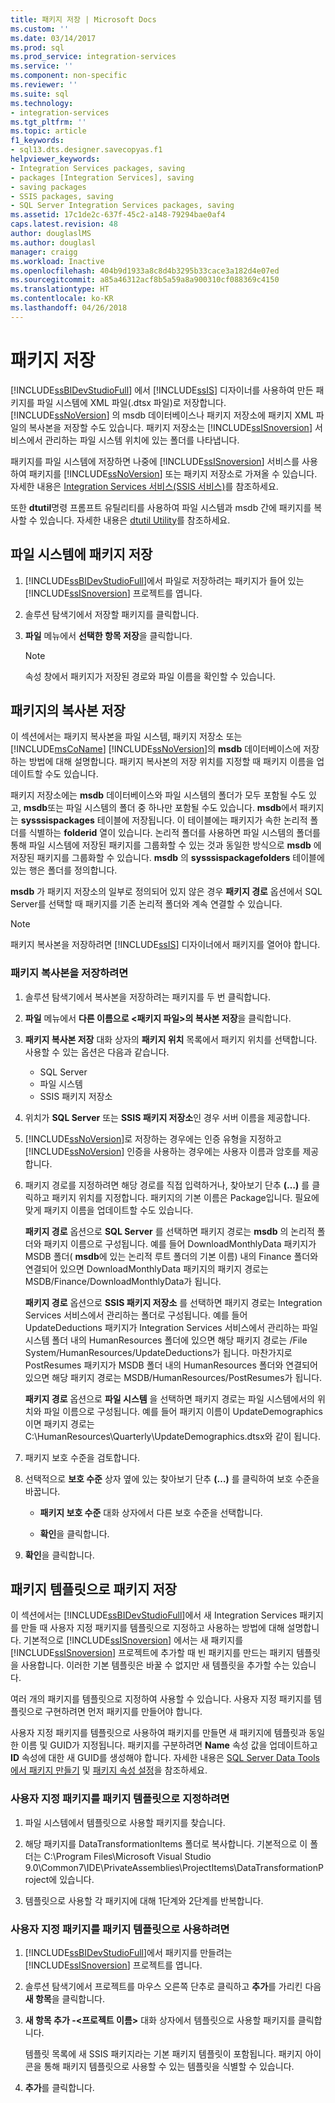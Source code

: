 ```yaml
---
title: 패키지 저장 | Microsoft Docs
ms.custom: ''
ms.date: 03/14/2017
ms.prod: sql
ms.prod_service: integration-services
ms.service: ''
ms.component: non-specific
ms.reviewer: ''
ms.suite: sql
ms.technology:
- integration-services
ms.tgt_pltfrm: ''
ms.topic: article
f1_keywords:
- sql13.dts.designer.savecopyas.f1
helpviewer_keywords:
- Integration Services packages, saving
- packages [Integration Services], saving
- saving packages
- SSIS packages, saving
- SQL Server Integration Services packages, saving
ms.assetid: 17c1de2c-637f-45c2-a148-79294bae0af4
caps.latest.revision: 48
author: douglaslMS
ms.author: douglasl
manager: craigg
ms.workload: Inactive
ms.openlocfilehash: 404b9d1933a8c8d4b3295b33cace3a182d4e07ed
ms.sourcegitcommit: a85a46312acf8b5a59a8a900310cf088369c4150
ms.translationtype: HT
ms.contentlocale: ko-KR
ms.lasthandoff: 04/26/2018
---
```

# <a name="save-packages"></a>패키지 저장
  [!INCLUDE[ssBIDevStudioFull](../includes/ssbidevstudiofull-md.md)] 에서 [!INCLUDE[ssIS](../includes/ssis-md.md)] 디자이너를 사용하여 만든 패키지를 파일 시스템에 XML 파일(.dtsx 파일)로 저장합니다. [!INCLUDE[ssNoVersion](../includes/ssnoversion-md.md)] 의 msdb 데이터베이스나 패키지 저장소에 패키지 XML 파일의 복사본을 저장할 수도 있습니다. 패키지 저장소는 [!INCLUDE[ssISnoversion](../includes/ssisnoversion-md.md)] 서비스에서 관리하는 파일 시스템 위치에 있는 폴더를 나타냅니다.  
  
 패키지를 파일 시스템에 저장하면 나중에 [!INCLUDE[ssISnoversion](../includes/ssisnoversion-md.md)] 서비스를 사용하여 패키지를 [!INCLUDE[ssNoVersion](../includes/ssnoversion-md.md)] 또는 패키지 저장소로 가져올 수 있습니다. 자세한 내용은 [Integration Services 서비스&#40;SSIS 서비스&#41;](../integration-services/service/integration-services-service-ssis-service.md)를 참조하세요.  
  
 또한 **dtutil**명령 프롬프트 유틸리티를 사용하여 파일 시스템과 msdb 간에 패키지를 복사할 수 있습니다. 자세한 내용은 [dtutil Utility](../integration-services/dtutil-utility.md)를 참조하세요.  
## <a name="save-a-package-to-the-file-system"></a>파일 시스템에 패키지 저장  
  
1.  [!INCLUDE[ssBIDevStudioFull](../includes/ssbidevstudiofull-md.md)]에서 파일로 저장하려는 패키지가 들어 있는 [!INCLUDE[ssISnoversion](../includes/ssisnoversion-md.md)] 프로젝트를 엽니다.  
  
2.  솔루션 탐색기에서 저장할 패키지를 클릭합니다.  
  
3.  **파일** 메뉴에서 **선택한 항목 저장**을 클릭합니다.  
  
    > [!NOTE]  
    >  속성 창에서 패키지가 저장된 경로와 파일 이름을 확인할 수 있습니다.  

## <a name="save-a-copy-of-a-package"></a>패키지의 복사본 저장
  이 섹션에서는 패키지 복사본을 파일 시스템, 패키지 저장소 또는 [!INCLUDE[msCoName](../includes/msconame-md.md)] [!INCLUDE[ssNoVersion](../includes/ssnoversion-md.md)]의 **msdb** 데이터베이스에 저장하는 방법에 대해 설명합니다. 패키지 복사본의 저장 위치를 지정할 때 패키지 이름을 업데이트할 수도 있습니다.  
  
 패키지 저장소에는 **msdb** 데이터베이스와 파일 시스템의 폴더가 모두 포함될 수도 있고, **msdb**또는 파일 시스템의 폴더 중 하나만 포함될 수도 있습니다. **msdb**에서 패키지는 **sysssispackages** 테이블에 저장됩니다. 이 테이블에는 패키지가 속한 논리적 폴더를 식별하는 **folderid** 열이 있습니다. 논리적 폴더를 사용하면 파일 시스템의 폴더를 통해 파일 시스템에 저장된 패키지를 그룹화할 수 있는 것과 동일한 방식으로 **msdb** 에 저장된 패키지를 그룹화할 수 있습니다. **msdb** 의 **sysssispackagefolders** 테이블에 있는 행은 폴더를 정의합니다.  
  
 **msdb** 가 패키지 저장소의 일부로 정의되어 있지 않은 경우 **패키지 경로** 옵션에서 SQL Server를 선택할 때 패키지를 기존 논리적 폴더와 계속 연결할 수 있습니다.  
  
> [!NOTE]  
>  패키지 복사본을 저장하려면 [!INCLUDE[ssIS](../includes/ssis-md.md)] 디자이너에서 패키지를 열어야 합니다.  
  
### <a name="to-save-a-copy-of-a-package"></a>패키지 복사본을 저장하려면  
  
1.  솔루션 탐색기에서 복사본을 저장하려는 패키지를 두 번 클릭합니다.  
  
2.  **파일** 메뉴에서 **다른 이름으로 \<패키지 파일>의 복사본 저장**을 클릭합니다.  
  
3.  **패키지 복사본 저장** 대화 상자의 **패키지 위치** 목록에서 패키지 위치를 선택합니다. 사용할 수 있는 옵션은 다음과 같습니다.  
    -   SQL Server
    -   파일 시스템 
    -   SSIS 패키지 저장소 
  
4.  위치가 **SQL Server** 또는 **SSIS 패키지 저장소**인 경우 서버 이름을 제공합니다.  
  
5.  [!INCLUDE[ssNoVersion](../includes/ssnoversion-md.md)]로 저장하는 경우에는 인증 유형을 지정하고 [!INCLUDE[ssNoVersion](../includes/ssnoversion-md.md)] 인증을 사용하는 경우에는 사용자 이름과 암호를 제공합니다.  
  
6.  패키지 경로를 지정하려면 해당 경로를 직접 입력하거나, 찾아보기 단추 **(…)** 를 클릭하고 패키지 위치를 지정합니다. 패키지의 기본 이름은 Package입니다. 필요에 맞게 패키지 이름을 업데이트할 수도 있습니다.  
  
     **패키지 경로** 옵션으로 **SQL Server** 를 선택하면 패키지 경로는 **msdb** 의 논리적 폴더와 패키지 이름으로 구성됩니다. 예를 들어 DownloadMonthlyData 패키지가 MSDB 폴더( **msdb**에 있는 논리적 루트 폴더의 기본 이름) 내의 Finance 폴더와 연결되어 있으면 DownloadMonthlyData 패키지의 패키지 경로는 MSDB/Finance/DownloadMonthlyData가 됩니다.  
  
     **패키지 경로** 옵션으로 **SSIS 패키지 저장소** 를 선택하면 패키지 경로는 Integration Services 서비스에서 관리하는 폴더로 구성됩니다. 예를 들어 UpdateDeductions 패키지가 Integration Services 서비스에서 관리하는 파일 시스템 폴더 내의 HumanResources 폴더에 있으면 해당 패키지 경로는 /File System/HumanResources/UpdateDeductions가 됩니다. 마찬가지로 PostResumes 패키지가 MSDB 폴더 내의 HumanResources 폴더와 연결되어 있으면 해당 패키지 경로는 MSDB/HumanResources/PostResumes가 됩니다.  
  
     **패키지 경로** 옵션으로 **파일 시스템** 을 선택하면 패키지 경로는 파일 시스템에서의 위치와 파일 이름으로 구성됩니다. 예를 들어 패키지 이름이 UpdateDemographics이면 패키지 경로는 C:\HumanResources\Quarterly\UpdateDemographics.dtsx와 같이 됩니다.  
  
7.  패키지 보호 수준을 검토합니다.  
  
8.  선택적으로 **보호 수준** 상자 옆에 있는 찾아보기 단추 **(…)** 를 클릭하여 보호 수준을 바꿉니다.  
  
    -   **패키지 보호 수준** 대화 상자에서 다른 보호 수준을 선택합니다.  
  
    -   **확인**을 클릭합니다.  
  
9. **확인**을 클릭합니다.  

## <a name="save-a-package-as-a-package-template"></a>패키지 템플릿으로 패키지 저장
 이 섹션에서는 [!INCLUDE[ssBIDevStudioFull](../includes/ssbidevstudiofull-md.md)]에서 새 Integration Services 패키지를 만들 때 사용자 지정 패키지를 템플릿으로 지정하고 사용하는 방법에 대해 설명합니다. 기본적으로 [!INCLUDE[ssISnoversion](../includes/ssisnoversion-md.md)] 에서는 새 패키지를 [!INCLUDE[ssISnoversion](../includes/ssisnoversion-md.md)] 프로젝트에 추가할 때 빈 패키지를 만드는 패키지 템플릿을 사용합니다. 이러한 기본 템플릿은 바꿀 수 없지만 새 템플릿을 추가할 수는 있습니다.  
  
 여러 개의 패키지를 템플릿으로 지정하여 사용할 수 있습니다. 사용자 지정 패키지를 템플릿으로 구현하려면 먼저 패키지를 만들어야 합니다.  
  
 사용자 지정 패키지를 템플릿으로 사용하여 패키지를 만들면 새 패키지에 템플릿과 동일한 이름 및 GUID가 지정됩니다. 패키지를 구분하려면 **Name** 속성 값을 업데이트하고 **ID** 속성에 대한 새 GUID를 생성해야 합니다. 자세한 내용은 [SQL Server Data Tools에서 패키지 만들기](../integration-services/create-packages-in-sql-server-data-tools.md) 및 [패키지 속성 설정](../integration-services/set-package-properties.md)을 참조하세요.  
  
### <a name="to-designate-a-custom-package-as-a-package-template"></a>사용자 지정 패키지를 패키지 템플릿으로 지정하려면  
  
1.  파일 시스템에서 템플릿으로 사용할 패키지를 찾습니다.  
  
2.  해당 패키지를 DataTransformationItems 폴더로 복사합니다. 기본적으로 이 폴더는 C:\Program Files\Microsoft Visual Studio 9.0\Common7\IDE\PrivateAssemblies\ProjectItems\DataTransformationProject에 있습니다.  
  
3.  템플릿으로 사용할 각 패키지에 대해 1단계와 2단계를 반복합니다.  
  
### <a name="to-use-a-custom-package-as-a-package-template"></a>사용자 지정 패키지를 패키지 템플릿으로 사용하려면  
  
1.  [!INCLUDE[ssBIDevStudioFull](../includes/ssbidevstudiofull-md.md)]에서 패키지를 만들려는 [!INCLUDE[ssISnoversion](../includes/ssisnoversion-md.md)] 프로젝트를 엽니다.  
  
2.  솔루션 탐색기에서 프로젝트를 마우스 오른쪽 단추로 클릭하고 **추가**를 가리킨 다음 **새 항목**을 클릭합니다.  
  
3.  **새 항목 추가 -\<프로젝트 이름>** 대화 상자에서 템플릿으로 사용할 패키지를 클릭합니다.  
  
     템플릿 목록에 새 SSIS 패키지라는 기본 패키지 템플릿이 포함됩니다. 패키지 아이콘을 통해 패키지 템플릿으로 사용할 수 있는 템플릿을 식별할 수 있습니다.  
  
4.  **추가**를 클릭합니다.  
